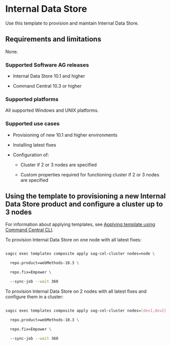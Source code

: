 <!-- Copyright 2013 - 2018 Software AG, Darmstadt, Germany and/or its licensors



   SPDX-License-Identifier: Apache-2.0



    Licensed under the Apache License, Version 2.0 (the "License");

    you may not use this file except in compliance with the License.

    You may obtain a copy of the License at



        http://www.apache.org/licenses/LICENSE-2.0



    Unless required by applicable law or agreed to in writing, software

    distributed under the License is distributed on an "AS IS" BASIS,

     WITHOUT WARRANTIES OR CONDITIONS OF ANY KIND, either express or implied.

     See the License for the specific language governing permissions and



     limitations under the License.                                                  



-->



# Internal Data Store



Use this template to provision and maintain Internal Data Store.



## Requirements and limitations



None.



### Supported Software AG releases



* Internal Data Store 10.1 and higher

* Command Central 10.3 or higher



### Supported platforms



All supported Windows and UNIX platforms.



### Supported use cases



* Provisioning of new 10.1 and higher environments

* Installing latest fixes

* Configuration of:

  * Cluster if 2 or 3 nodes are specified
  
  * Custom properties required for functioning cluster if 2 or 3 nodes are specified



## Using the template to provisioning a new Internal Data Store product and configure a cluster up to 3 nodes



For information about applying templates, see [Applying template using Command Central CLI](https://github.com/SoftwareAG/sagdevops-templates/wiki/Using-default-templates#applying-template-using-command-central-cli).



To provision Internal Data Store on one node with all latest fixes:



```bash

sagcc exec templates composite apply sag-cel-cluster nodes=node \

  repo.product=webMethods-10.3 \

  repo.fix=Empower \

  --sync-job --wait 360

```



To provision Internal Data Store on 2 nodes with all latest fixes and configure them in a cluster:



```bash

sagcc exec templates composite apply sag-cel-cluster nodes=[dev1,dev2] \

  repo.product=webMethods-10.3 \

  repo.fix=Empower \

  --sync-job --wait 360

```
